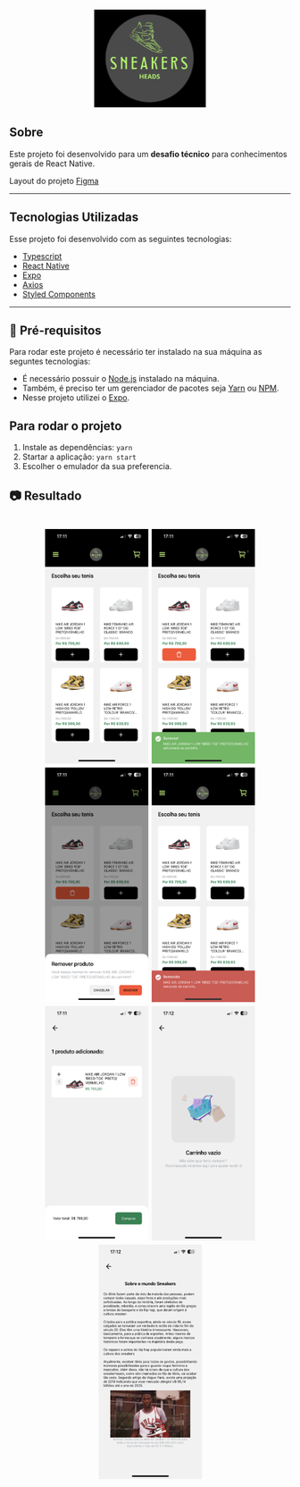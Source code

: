 <h4 align="center">
    <img src="assets/LOGO.png" width="200" alt="Sneakers Heads" />
</h4>

## Sobre

Este projeto foi desenvolvido para um **desafio técnico** para conhecimentos gerais de React Native.

Layout do projeto [Figma](https://www.figma.com/file/2MFqqfpgUWbwqBcsq5aLko/SNEAKERS-HEADS---SHOP?node-id=0%3A1&t=1cCWDlIfZo9Ler0r-1)

-------------

## Tecnologias Utilizadas

Esse projeto foi desenvolvido com as seguintes tecnologias:

- [Typescript](https://www.typescriptlang.org/)
- [React Native](https://reactnative.dev/)
- [Expo](https://expo.dev/)
- [Axios](https://axios-http.com/ptbr/docs/intro)
- [Styled Components](https://styled-components.com/)

-------------

## 📝 Pré-requisitos

Para rodar este projeto é necessário ter instalado na sua máquina as seguntes tecnologias:

- É necessário possuir o [Node.js](https://nodejs.org/en/) instalado na máquina.
- Também, é preciso ter um gerenciador de pacotes seja [Yarn](https://yarnpkg.com/) ou [NPM](https://www.npmjs.com/).
- Nesse projeto utilizei o [Expo](https://expo.dev/).

## Para rodar o projeto

1. Instale as dependências: `yarn`
2. Startar a aplicação: `yarn start`
3. Escolher o emulador da sua preferencia.

## 📷 Resultado

<h1 align="center">
     <img src="public/home.png" height="420" width="185">
     <img src="public/home-sucesso.png" height="420" width="185">
     <img src="public/home-confirma.png" height="420" width="185">
     <img src="public/home-removido.png" height="420" width="185">
     <img src="public/carrinho-produto.png" height="420" width="185">
     <img src="public/carrinho-vazio.png" height="420" width="185">
     <img src="public/MENU.png" height="420" width="185">
</h1>

